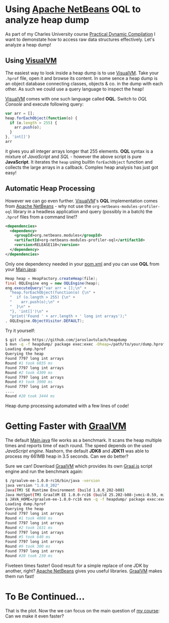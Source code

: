 # Using [Apache NetBeans](http://netbeans.apache.org) OQL to analyze heap dump

As part of my Charles University course [Practical Dynamic Compilation](https://d3s.mff.cuni.cz/teaching/practical_dynamic_compilation)
I want to demonstate how to access raw data structures effectively. Let's analyze a heap dump! 

## Using [VisualVM](https://visualvm.github.io)

The easiest way to look inside a heap dump is to use [VisualVM](https://visualvm.github.io). Take your `.hprof` file, 
open it and browse its content. In some sence a heap dump is an object database connecting classes, objects & co. in the 
dump with each other. As such we could use a query language to inspect the heap!

[VisualVM](https://visualvm.github.io) comes with one such language called **OQL**. Switch to *OQL Console* and execute following query:
```js
var arr = [];
heap.forEachObject(function(o) {
  if (o.length > 255) {
    arr.push(o);
  }
}, 'int[]')
arr
```
it gives you all integer arrays longer that 255 elements. **OQL** syntax is a mixture of *JavaScript* and *SQL* - however the 
above script is pure **JavaScript**. It iterates the `heap` using builtin `forEachObject` function and collects the large arrays
in a callback. Complex heap analysis has just got easy!

## Automatic Heap Processing

However we can go even further. [VisualVM](https://visualvm.github.io)'s **OQL** implementation comes from 
[Apache NetBeans](http://netbeans.apache.org) - why not use the `org-netbeans-modules-profiler-oql` library
in a headless application and query (possibly in a batch) the `.hprof` files from a command line!?

```xml
<dependencies>
  <dependency>
    <groupId>org.netbeans.modules</groupId>
    <artifactId>org-netbeans-modules-profiler-oql</artifactId>
    <version>RELEASE110</version>
  </dependency>
</dependencies>
```
Only one dependency needed in your [pom.xml](https://github.com/JaroslavTulach/heapdump/blob/bf90ab4cf7315c779f379c87528203605d5c3ec8/pom.xml)
and you can use **OQL** from your
[Main.java](https://github.com/JaroslavTulach/heapdump/blob/bf90ab4cf7315c779f379c87528203605d5c3ec8/src/main/java/org/apidesign/demo/heapdump/Main.java):
```java
Heap heap = HeapFactory.createHeap(file);
final OQLEngine eng = new OQLEngine(heap);
eng.executeQuery("var arr = [];\n" +
  "heap.forEachObject(function(o) {\n" +
  "  if (o.length > 255) {\n" +
  "    arr.push(o);\n" +
  "  }\n" +
  "}, 'int[]')\n" +
  "print('Found ' + arr.length + ' long int arrays');"
, OQLEngine.ObjectVisitor.DEFAULT);
```
Try it yourself:
```bash
$ git clone https://github.com/jaroslavtulach/heapdump
$ mvn -q -f heapdump/ package exec:exec -Dheap=/path/to/your/dump.hprof
Loading dump.hprof
Querying the heap
Found 7797 long int arrays
Round #1 took 6035 ms
Found 7797 long int arrays
Round #2 took 4309 ms
Found 7797 long int arrays
Round #3 took 3900 ms
Found 7797 long int arrays
....
Round #20 took 3444 ms
```
Heap dump processing automated with a few lines of code!

# Getting Faster with [GraalVM](http://graalvm.org)

The default 
[Main.java](https://github.com/JaroslavTulach/heapdump/blob/bf90ab4cf7315c779f379c87528203605d5c3ec8/src/main/java/org/apidesign/demo/heapdump/Main.java)
file works as a benchmark. It scans the heap multiple times and reports time of each round. The speed depends
on the used *JavaScript engine*. Nashorn, the default **JDK8** and **JDK11** was able to process my 661MB heap in 3.5 seconds.
Can we do better?

Sure we can! Download [GraalVM](http://graalvm.org) which provides its own [Graal.js](https://github.com/graalvm/graaljs)
script engine and run the benchmark again:
```bash
$ /graalvm-ee-1.0.0-rc16/bin/java -version
java version "1.8.0_202"
Java(TM) SE Runtime Environment (build 1.8.0_202-b08)
Java HotSpot(TM) GraalVM EE 1.0.0-rc16 (build 25.202-b08-jvmci-0.59, mixed mode)
$ JAVA_HOME=/graalvm-ee-1.0.0-rc16 mvn -q -f heapdump/ package exec:exec -Dheap=dump.hprof
Loading dump.hprof
Querying the heap
Found 7797 long int arrays
Round #1 took 4008 ms
Found 7797 long int arrays
Round #2 took 1631 ms
Found 7797 long int arrays
Round #5 took 640 ms
Found 7797 long int arrays
Round #9 took 300 ms
Found 7797 long int arrays
Round #20 took 230 ms
```
Fiveteen times faster! Good result for a simple replace of one JDK by another, right?
[Apache NetBeans](http://netbeans.apache.org) gives you useful libraries.
[GraalVM](http://graalvm.org) makes them run fast!

# To Be Continued...

That is the plot. Now the we can focus on the
main question of [my course](https://d3s.mff.cuni.cz/teaching/practical_dynamic_compilation):
Can we make it even faster?

